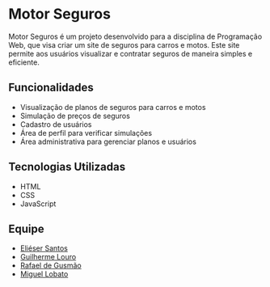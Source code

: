 # Motor Seguros

Motor Seguros é um projeto desenvolvido para a disciplina de Programação Web, que visa criar um site de seguros para carros e motos. Este site permite aos usuários visualizar e contratar seguros de maneira simples e eficiente.

## Funcionalidades

- Visualização de planos de seguros para carros e motos
- Simulação de preços de seguros
- Cadastro de usuários
- Área de perfil para verificar simulações 
- Área administrativa para gerenciar planos e usuários

## Tecnologias Utilizadas

- HTML
- CSS
- JavaScript

## Equipe

- [Eliéser Santos](https://github.com/kalebeccs)
- [Guilherme Louro](https://github.com/GuilhermeLouro)
- [Rafael de Gusmão](https://github.com/Rafdegus)
- [Miguel Lobato](https://github.com/miguellobato96)